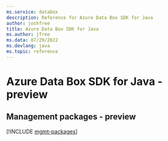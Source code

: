 ```yaml
---
ms.service: databox
description: Reference for Azure Data Box SDK for Java
author: joshfree
title: Azure Data Box SDK for Java
ms.author: jfree
ms.data: 07/29/2022
ms.devlang: java
ms.topic: reference
---
```

# Azure Data Box SDK for Java - preview

## Management packages - preview
[!INCLUDE [mgmt-packages](data-box-mgmt-index.md)]